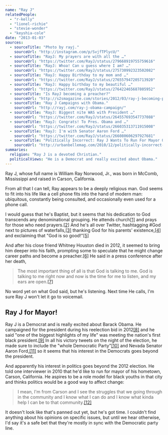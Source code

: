 ```yaml
---
name: "Ray J"
relatedPeople:
  - "r-kelly"
  - "lionel-richie"
  - "stevie-wonder"
  - "keyshia-cole"
date: "2013-01-03"
sources:
  - sourceTitle: "Photo by rayj."
    sourceUrl: "http://instagram.com/p/SvjfTPlycU/"
  - sourceTitle: "RayJ: My prayers are with all the …"
    sourceUrl: "https://twitter.com/RayJ/status/279668919755759616"
  - sourceTitle: "RayJ: Whoa! Can u guess where I am? …"
    sourceUrl: "https://twitter.com/RayJ/status/275730992323502082"
  - sourceTitle: "RayJ: Happy Birthday to my mom and …"
    sourceUrl: "https://twitter.com/RayJ/status/276557947205713920"
  - sourceTitle: "RayJ: Happy birthday to my beautiful …"
    sourceUrl: "https://twitter.com/RayJ/status/276422465687805952"
  - sourceTitle: "Is RayJ becoming a preacher?"
    sourceUrl: "http://s2smagazine.com/stories/2012/03/ray-j-becoming-preacher"
  - sourceTitle: "Ray J Campaigns with Obama."
    sourceUrl: "http://rayj.com/ray-j-obama-campaign/"
  - sourceTitle: "RayJ: Biggest nite WAS with President …"
    sourceUrl: "https://twitter.com/RayJ/status/264557693547737088"
  - sourceTitle: "RayJ: Congrats! To Pres. Obama and …"
    sourceUrl: "https://twitter.com/RayJ/status/266035313711915008"
  - sourceTitle: "RayJ: I'm with Senator Aaron Ford …"
    sourceUrl: "https://twitter.com/RayJ/status/266080606297927681"
  - sourceTitle: "Politically Incorrect: Ray J Wants To Run For Mayor Of Carson, California."
    sourceUrl: "http://urbanbellemag.com/2010/12/politically-incorrect-ray-j-wants-to-run-for-mayor-of-carson-california.html"
summaries:
  religion: "Ray J is a devoted Christian."
  politicalViews: "He is a Democrat and really excited about Obama."
---
```


Ray J, whose full name is William Ray Norwood, Jr., was born in McComb, Mississippi and raised in Carson, California.

From all that I can tell, Ray appears to be a deeply religious man. God seems to fit into his life like a cell phone fits into the hand of modern man: ubiquitous, constantly being consulted, and occasionally even used for a phone call.

I would guess that he's Baptist, but it seems that his dedication to God transcends any denominational grouping. He attends church<a class="source-citation" href="#http%3A%2F%2Finstagram.com%2Fp%2FSvjfTPlycU%2F" title="Photo by rayj.">[1]</a> and prays for those who need prayers.<a class="source-citation" href="#https%3A%2F%2Ftwitter.com%2FRayJ%2Fstatus%2F279668919755759616" title="RayJ: My prayers are with all the …">[2]</a> And he's all over Twitter, hashtagging #God next to pictures of waterfalls,<a class="source-citation" href="#https%3A%2F%2Ftwitter.com%2FRayJ%2Fstatus%2F275730992323502082" title="RayJ: Whoa! Can u guess where I am? …">[3]</a> thanking God for his parents' existence,<a class="source-citation" href="#https%3A%2F%2Ftwitter.com%2FRayJ%2Fstatus%2F276557947205713920" title="RayJ: Happy Birthday to my mom and …">[4]</a> and exclaiming that "God is so good!"<a class="source-citation" href="#https%3A%2F%2Ftwitter.com%2FRayJ%2Fstatus%2F276422465687805952" title="RayJ: Happy birthday to my beautiful …">[5]</a>

And after his close friend Whitney Houston died in 2012, it seemed to bring him deeper into his faith, prompting some to speculate that he might change career paths and become a preacher.<a class="source-citation" href="#http%3A%2F%2Fs2smagazine.com%2Fstories%2F2012%2F03%2Fray-j-becoming-preacher" title="Is RayJ becoming a preacher?">[6]</a> He said in a press conference after her death,

>The most important thing of all is that God is talking to me. God is talking to me right now and now is the time for me to listen, and my ears are open.<a class="source-citation" href="#http%3A%2F%2Fs2smagazine.com%2Fstories%2F2012%2F03%2Fray-j-becoming-preacher" title="Is RayJ becoming a preacher?">[7]</a>

No word yet on what God said, but he's listening. Next time He calls, I'm sure Ray J won't let it go to voicemail.


## Ray J for Mayor!

Ray J is a Democrat and is really excited about Barack Obama. He campaigned for the president during his reelection bid in 2012<a class="source-citation" href="#http%3A%2F%2Frayj.com%2Fray-j-obama-campaign%2F" title="Ray J Campaigns with Obama.">[8]</a> and he said "one of the biggest highlights of my life" was meeting the nation's first black president.<a class="source-citation" href="#https%3A%2F%2Ftwitter.com%2FRayJ%2Fstatus%2F264557693547737088" title="RayJ: Biggest nite WAS with President …">[9]</a> In all his victory tweets on the night of the election, he made sure to include the "whole Democratic Party"<a class="source-citation" href="#https%3A%2F%2Ftwitter.com%2FRayJ%2Fstatus%2F266035313711915008" title="RayJ: Congrats! To Pres. Obama and …">[10]</a> and Nevada Senator Aaron Ford,<a class="source-citation" href="#https%3A%2F%2Ftwitter.com%2FRayJ%2Fstatus%2F266080606297927681" title="RayJ: I&apos;m with Senator Aaron Ford …">[11]</a> so it seems that his interest in the Democrats goes beyond the president.

And apparently his interest in politics goes beyond the 2012 election. He told one interviewer in 2010 that he'd like to run for mayor of his hometown, Carson, California. He aspires to be a role model for black youths in that city and thinks politics would be a good way to affect change:

>I mean, I'm from Carson and I see the struggles that we going through in the community and I know what I can do and I know what kinda help I can be to that community.<a class="source-citation" href="#http%3A%2F%2Furbanbellemag.com%2F2010%2F12%2Fpolitically-incorrect-ray-j-wants-to-run-for-mayor-of-carson-california.html" title="Politically Incorrect: Ray J Wants To Run For Mayor Of Carson, California.">[12]</a>

It doesn't look like that's panned out yet, but he's got time. I couldn't find anything about his opinions on specific issues, but until we hear otherwise, I'd say it's a safe bet that they're mostly in sync with the Democratic party line.